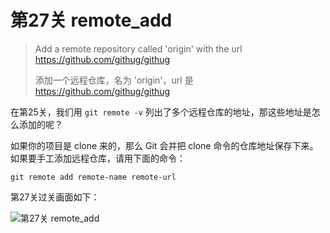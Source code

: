 
# 第27关 remote_add

> Add a remote repository called 'origin' with the url https://github.com/githug/githug
>
> 添加一个远程仓库，名为 'origin'，url 是 https://github.com/githug/githug

在第25关，我们用 `git remote -v` 列出了多个远程仓库的地址，那这些地址是怎么添加的呢？

如果你的项目是 clone 来的，那么 Git 会并把 clone 命令的仓库地址保存下来。如果要手工添加远程仓库，请用下面的命令：

```shell
git remote add remote-name remote-url
```

第27关过关画面如下：

![第27关 remote_add](./images/level-27-remote-add.png)
